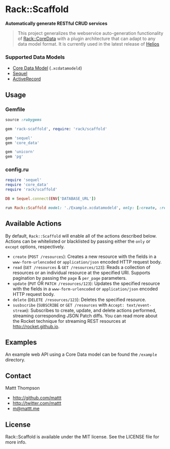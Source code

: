 # Rack::Scaffold
**Automatically generate RESTful CRUD services**

> This project generalizes the webservice auto-generation functionality of [Rack::CoreData](https://github.com/mattt/rack-core-data) with a plugin architecture that can adapt to any data model format. It is currently used in the latest release of [Helios](https://github.com/helios-framework/helios)

### Supported Data Models

- [Core Data Model](https://github.com/mattt/core_data/) (`.xcdatamodeld`)
- [Sequel](https://github.com/jeremyevans/sequel)
- [ActiveRecord](https://github.com/rails/rails)

## Usage

### Gemfile

```ruby
source :rubygems

gem 'rack-scaffold', require: 'rack/scaffold'

gem 'sequel'
gem 'core_data'

gem 'unicorn'
gem 'pg'
```

### config.ru

```ruby
require 'sequel'
require 'core_data'
require 'rack/scaffold'

DB = Sequel.connect(ENV['DATABASE_URL'])

run Rack::Scaffold model: './Example.xcdatamodeld', only: [:create, :read]
```

## Available Actions

By default, `Rack::Scaffold` will enable all of the actions described below. Actions can be whitelisted or blacklisted by passing either the `only` or `except` options, respectively.

- `create` (`POST /resources`): Creates a new resource with the fields in a `www-form-urlencoded` or `application/json` encoded HTTP request body.
- `read` (`GET /resources` & `GET /resources/123`): Reads a collection of resources or an individual resource at the specified URI. Supports pagination by passing the `page` & `per_page` parameters.
- `update` (`PUT` OR `PATCH /resources/123`): Updates the specified resource with the fields in a `www-form-urlencoded` or `application/json` encoded HTTP request body.
- `delete` (`DELETE /resources/123`): Deletes the specified resource.
- `susbscribe` (`SUBSCRIBE` or `GET /resources` with `Accept: text/event-stream`): Subscribes to create, update, and delete actions performed, streaming corresponding JSON Patch diffs. You can read more about the Rocket technique for streaming REST resources at http://rocket.github.io.

## Examples

An example web API using a Core Data model can be found the `/example` directory.

## Contact

Mattt Thompson

- http://github.com/mattt
- http://twitter.com/mattt
- m@mattt.me

## License

Rack::Scaffold is available under the MIT license. See the LICENSE file for more info.
